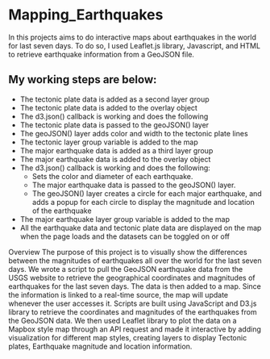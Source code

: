 # Mapping_Earthquakes

In this projects aims to do interactive maps about earthquakes in the world for last seven days. To do so, I used Leaflet.js library, Javascript, and HTML to retrieve earthquake information from a GeoJSON file.
## My working steps are below:
- The tectonic plate data is added as a second layer group
- The tectonic plate data is added to the overlay object
- The d3.json() callback is working and does the following
 - The tectonic plate data is passed to the geoJSON() layer
 - The geoJSON() layer adds color and width to the tectonic plate lines
 - The tectonic layer group variable is added to the map
- The major earthquake data is added as a third layer group 
- The major earthquake data is added to the overlay object
- The d3.json() callback is working and does the following:
    - Sets the color and diameter of each earthquake.
    - The major earthquake data is passed to the geoJSON() layer.
    - The geoJSON() layer creates a circle for each major earthquake, and adds a popup for each circle to display the magnitude and location of the     earthquake
- The major earthquake layer group variable is added to the map
- All the earthquake data and tectonic plate data are displayed on the map when the page loads and the datasets can be toggled on or off

Overview
The purpose of this project is to visually show the differences between the magnitudes of earthquakes all over the world for the last seven days. We wrote a script to pull the GeoJSON earthquake data from the USGS website to retrieve the geographical coordinates and magnitudes of earthquakes for the last seven days. The data is then added to a map. Since the information is linked to a real-time source, the map will update whenever the user accesses it. Scripts are built using JavaScript and D3.js library to retrieve the coordinates and magnitudes of the earthquakes from the GeoJSON data. We then used Leaflet library to plot the data on a Mapbox style map through an API request and made it interactive by adding visualization for different map styles, creating layers to display Tectonic plates, Earthquake magnitude and location information.

